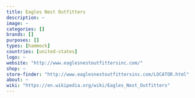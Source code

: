 ```yaml
---
title: Eagles Nest Outfitters
description: ~
image: ~
categories: []
brands: []
purposes: []
types: [hammock]
countries: [united-states]
logo: ~
website: "http://www.eaglesnestoutfittersinc.com/"
shop: ~
store-finder: "http://www.eaglesnestoutfittersinc.com/LOCATOR.html"
about: ~
wiki: "https://en.wikipedia.org/wiki/Eagles_Nest_Outfitters"
---
```

